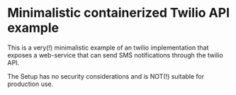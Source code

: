 ![]()

# Minimalistic containerized Twilio API example

This is a very(!) minimalistic example of an twilio implementation that exposes a web-service that can send SMS notifications through the twilio API.

The Setup has no security considerations and is NOT(!) suitable for production use.